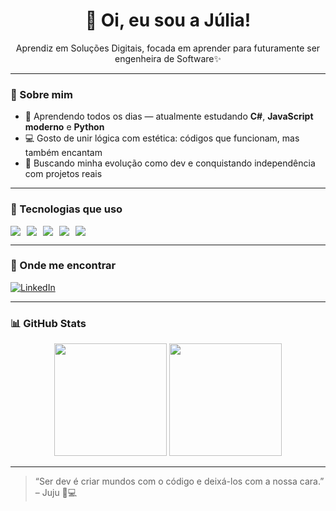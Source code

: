 <h1 align="center">🌙 Oi, eu sou a Júlia!</h1>

<p align="center">
  Aprendiz em Soluções Digitais, focada em aprender para futuramente ser engenheira de Software✨
</p>

---

### 🌸 Sobre mim

- 🌱 Aprendendo todos os dias — atualmente estudando **C#**, **JavaScript moderno** e **Python**
- 💻 Gosto de unir lógica com estética: códigos que funcionam, mas também encantam
- 🎯 Buscando minha evolução como dev e conquistando independência com projetos reais

---

### 🧰 Tecnologias que uso

<div style="display: flex; gap: 10px;">
<img src="https://img.shields.io/badge/HTML5-E34F26?style=for-the-badge&logo=html5&logoColor=white" />
<img src="https://img.shields.io/badge/CSS3-1572B6?style=for-the-badge&logo=css3&logoColor=white" />
<img src="https://img.shields.io/badge/JavaScript-F7DF1E?style=for-the-badge&logo=javascript&logoColor=black" />
<img src="https://img.shields.io/badge/React-61DAFB?style=for-the-badge&logo=react&logoColor=black" />
<img src="https://img.shields.io/badge/Figma-F24E1E?style=for-the-badge&logo=figma&logoColor=white" />
</div>

---

### 💌 Onde me encontrar

[![LinkedIn](https://img.shields.io/badge/-LinkedIn-0077B5?style=flat-square&logo=LinkedIn&logoColor=white)](https://www.linkedin.com/in/j%C3%BAlia-carolina-52546a356/)


---

### 📊 GitHub Stats

<div align="center">
  <img height="180em" src="https://github-readme-stats.vercel.app/api?username=SEU_USUARIO&show_icons=true&theme=tokyonight"/>
  <img height="180em" src="https://github-readme-stats.vercel.app/api/top-langs/?username=SEU_USUARIO&layout=compact&langs_count=8&theme=tokyonight"/>
</div>

---

> “Ser dev é criar mundos com o código e deixá-los com a nossa cara.” – Juju 🌙💻
